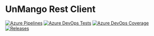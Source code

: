 # UnMango Rest Client

[![Azure Pipelines](https://dev.azure.com/unmango/UnMango/_apis/build/status/unmango.rest?branchName=master)](https://dev.azure.com/unmango/UnMango/_build/latest?definitionId=8&branchName=master)
[![Azure DevOps Tests](https://img.shields.io/azure-devops/tests/unmango/UnMango/master)](https://dev.azure.com/unmango/UnMango/_build/latest?definitionId=8&branchName=master)
[![Azure DevOps Coverage](https://img.shields.io/azure-devops/coverage/unmango/UnMango/8/master)](https://dev.azure.com/unmango/UnMango/_build/latest?definitionId=8&branchName=master)
[![Releases](https://img.shields.io/github/release/unmango/rest.svg)](https://github.com/unmango/rest/releases)

